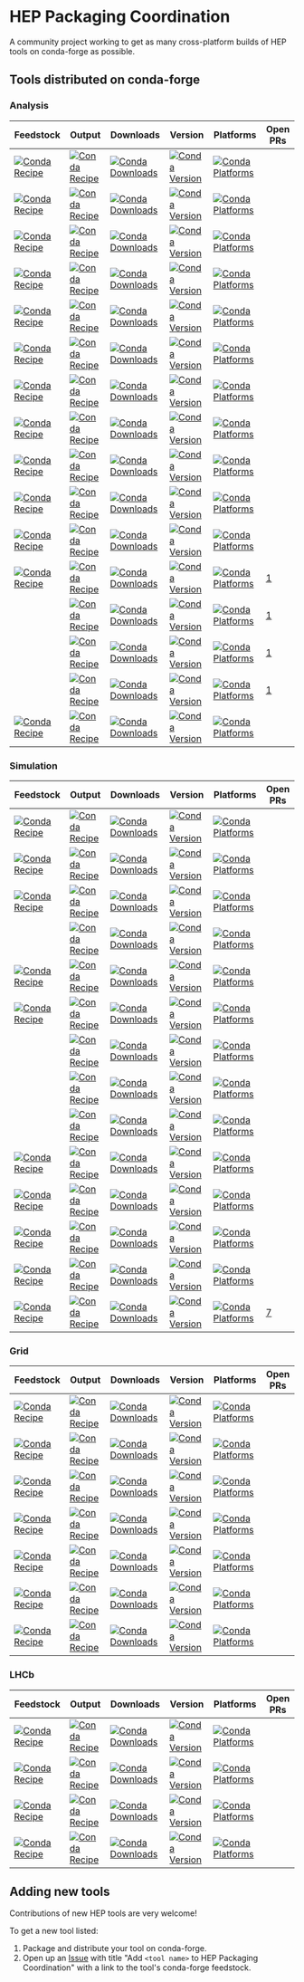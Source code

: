 # HEP Packaging Coordination

A community project working to get as many cross-platform builds of HEP tools on conda-forge as possible.

## Tools distributed on conda-forge

### Analysis

| Feedstock                                                                                                                                              | Output                                                                                                                                              | Downloads                                                                                                                                             | Version                                                                                                                                             | Platforms                                                                                                                                             | Open PRs                                                 |
| ------------------------------------------------------------------------------------------------------------------------------------------------------ | --------------------------------------------------------------------------------------------------------------------------------------------------- | ----------------------------------------------------------------------------------------------------------------------------------------------------- | --------------------------------------------------------------------------------------------------------------------------------------------------- | ----------------------------------------------------------------------------------------------------------------------------------------------------- | -------------------------------------------------------- |
| [![Conda Recipe](https://img.shields.io/badge/feedstock-collier-green.svg)](https://github.com/conda-forge/collier-feedstock)                          | [![Conda Recipe](https://img.shields.io/badge/recipe-collier-green.svg)](https://github.com/conda-forge/collier-feedstock)                          | [![Conda Downloads](https://img.shields.io/conda/dn/conda-forge/collier.svg)](https://anaconda.org/conda-forge/collier)                               | [![Conda Version](https://img.shields.io/conda/vn/conda-forge/collier.svg)](https://anaconda.org/conda-forge/collier)                               | [![Conda Platforms](https://img.shields.io/conda/pn/conda-forge/collier.svg)](https://anaconda.org/conda-forge/collier)                               |                                                          |
| [![Conda Recipe](https://img.shields.io/badge/feedstock-cuttools--static-green.svg)](https://github.com/conda-forge/cuttools-feedstock)                | [![Conda Recipe](https://img.shields.io/badge/recipe-cuttools--static-green.svg)](https://github.com/conda-forge/cuttools-feedstock)                | [![Conda Downloads](https://img.shields.io/conda/dn/conda-forge/cuttools-static.svg)](https://anaconda.org/conda-forge/cuttools-static)               | [![Conda Version](https://img.shields.io/conda/vn/conda-forge/cuttools-static.svg)](https://anaconda.org/conda-forge/cuttools-static)               | [![Conda Platforms](https://img.shields.io/conda/pn/conda-forge/cuttools-static.svg)](https://anaconda.org/conda-forge/cuttools-static)               |                                                          |
| [![Conda Recipe](https://img.shields.io/badge/feedstock-emela-green.svg)](https://github.com/conda-forge/emela-feedstock)                              | [![Conda Recipe](https://img.shields.io/badge/recipe-emela-green.svg)](https://github.com/conda-forge/emela-feedstock)                              | [![Conda Downloads](https://img.shields.io/conda/dn/conda-forge/emela.svg)](https://anaconda.org/conda-forge/emela)                                   | [![Conda Version](https://img.shields.io/conda/vn/conda-forge/emela.svg)](https://anaconda.org/conda-forge/emela)                                   | [![Conda Platforms](https://img.shields.io/conda/pn/conda-forge/emela.svg)](https://anaconda.org/conda-forge/emela)                                   |                                                          |
| [![Conda Recipe](https://img.shields.io/badge/feedstock-ff--static-green.svg)](https://github.com/conda-forge/ff-feedstock)                            | [![Conda Recipe](https://img.shields.io/badge/recipe-ff--static-green.svg)](https://github.com/conda-forge/ff-feedstock)                            | [![Conda Downloads](https://img.shields.io/conda/dn/conda-forge/ff-static.svg)](https://anaconda.org/conda-forge/ff-static)                           | [![Conda Version](https://img.shields.io/conda/vn/conda-forge/ff-static.svg)](https://anaconda.org/conda-forge/ff-static)                           | [![Conda Platforms](https://img.shields.io/conda/pn/conda-forge/ff-static.svg)](https://anaconda.org/conda-forge/ff-static)                           |                                                          |
| [![Conda Recipe](https://img.shields.io/badge/feedstock-lhapdf-green.svg)](https://github.com/conda-forge/lhapdf-feedstock)                            | [![Conda Recipe](https://img.shields.io/badge/recipe-lhapdf-green.svg)](https://github.com/conda-forge/lhapdf-feedstock)                            | [![Conda Downloads](https://img.shields.io/conda/dn/conda-forge/lhapdf.svg)](https://anaconda.org/conda-forge/lhapdf)                                 | [![Conda Version](https://img.shields.io/conda/vn/conda-forge/lhapdf.svg)](https://anaconda.org/conda-forge/lhapdf)                                 | [![Conda Platforms](https://img.shields.io/conda/pn/conda-forge/lhapdf.svg)](https://anaconda.org/conda-forge/lhapdf)                                 |                                                          |
| [![Conda Recipe](https://img.shields.io/badge/feedstock-looptools--static-green.svg)](https://github.com/conda-forge/looptools-feedstock)              | [![Conda Recipe](https://img.shields.io/badge/recipe-looptools--static-green.svg)](https://github.com/conda-forge/looptools-feedstock)              | [![Conda Downloads](https://img.shields.io/conda/dn/conda-forge/looptools-static.svg)](https://anaconda.org/conda-forge/looptools-static)             | [![Conda Version](https://img.shields.io/conda/vn/conda-forge/looptools-static.svg)](https://anaconda.org/conda-forge/looptools-static)             | [![Conda Platforms](https://img.shields.io/conda/pn/conda-forge/looptools-static.svg)](https://anaconda.org/conda-forge/looptools-static)             |                                                          |
| [![Conda Recipe](https://img.shields.io/badge/feedstock-mpfun90-green.svg)](https://github.com/conda-forge/mpfun90-feedstock)                          | [![Conda Recipe](https://img.shields.io/badge/recipe-mpfun90-green.svg)](https://github.com/conda-forge/mpfun90-feedstock)                          | [![Conda Downloads](https://img.shields.io/conda/dn/conda-forge/mpfun90.svg)](https://anaconda.org/conda-forge/mpfun90)                               | [![Conda Version](https://img.shields.io/conda/vn/conda-forge/mpfun90.svg)](https://anaconda.org/conda-forge/mpfun90)                               | [![Conda Platforms](https://img.shields.io/conda/pn/conda-forge/mpfun90.svg)](https://anaconda.org/conda-forge/mpfun90)                               |                                                          |
| [![Conda Recipe](https://img.shields.io/badge/feedstock-ninja--hep--ph-green.svg)](https://github.com/conda-forge/ninja-hep-ph-feedstock)              | [![Conda Recipe](https://img.shields.io/badge/recipe-ninja--hep--ph-green.svg)](https://github.com/conda-forge/ninja-hep-ph-feedstock)              | [![Conda Downloads](https://img.shields.io/conda/dn/conda-forge/ninja-hep-ph.svg)](https://anaconda.org/conda-forge/ninja-hep-ph)                     | [![Conda Version](https://img.shields.io/conda/vn/conda-forge/ninja-hep-ph.svg)](https://anaconda.org/conda-forge/ninja-hep-ph)                     | [![Conda Platforms](https://img.shields.io/conda/pn/conda-forge/ninja-hep-ph.svg)](https://anaconda.org/conda-forge/ninja-hep-ph)                     |                                                          |
| [![Conda Recipe](https://img.shields.io/badge/feedstock-oneloop-green.svg)](https://github.com/conda-forge/oneloop-feedstock)                          | [![Conda Recipe](https://img.shields.io/badge/recipe-oneloop-green.svg)](https://github.com/conda-forge/oneloop-feedstock)                          | [![Conda Downloads](https://img.shields.io/conda/dn/conda-forge/oneloop.svg)](https://anaconda.org/conda-forge/oneloop)                               | [![Conda Version](https://img.shields.io/conda/vn/conda-forge/oneloop.svg)](https://anaconda.org/conda-forge/oneloop)                               | [![Conda Platforms](https://img.shields.io/conda/pn/conda-forge/oneloop.svg)](https://anaconda.org/conda-forge/oneloop)                               |                                                          |
| [![Conda Recipe](https://img.shields.io/badge/feedstock-qcdloop-green.svg)](https://github.com/conda-forge/qcdloop-feedstock)                          | [![Conda Recipe](https://img.shields.io/badge/recipe-qcdloop-green.svg)](https://github.com/conda-forge/qcdloop-feedstock)                          | [![Conda Downloads](https://img.shields.io/conda/dn/conda-forge/qcdloop.svg)](https://anaconda.org/conda-forge/qcdloop)                               | [![Conda Version](https://img.shields.io/conda/vn/conda-forge/qcdloop.svg)](https://anaconda.org/conda-forge/qcdloop)                               | [![Conda Platforms](https://img.shields.io/conda/pn/conda-forge/qcdloop.svg)](https://anaconda.org/conda-forge/qcdloop)                               |                                                          |
| [![Conda Recipe](https://img.shields.io/badge/feedstock-qcdloop--fortran--static-green.svg)](https://github.com/conda-forge/qcdloop-fortran-feedstock) | [![Conda Recipe](https://img.shields.io/badge/recipe-qcdloop--fortran--static-green.svg)](https://github.com/conda-forge/qcdloop-fortran-feedstock) | [![Conda Downloads](https://img.shields.io/conda/dn/conda-forge/qcdloop-fortran-static.svg)](https://anaconda.org/conda-forge/qcdloop-fortran-static) | [![Conda Version](https://img.shields.io/conda/vn/conda-forge/qcdloop-fortran-static.svg)](https://anaconda.org/conda-forge/qcdloop-fortran-static) | [![Conda Platforms](https://img.shields.io/conda/pn/conda-forge/qcdloop-fortran-static.svg)](https://anaconda.org/conda-forge/qcdloop-fortran-static) |                                                          |
| [![Conda Recipe](https://img.shields.io/badge/feedstock-root-green.svg)](https://github.com/conda-forge/root-feedstock)                                | [![Conda Recipe](https://img.shields.io/badge/recipe-root-green.svg)](https://github.com/conda-forge/root-feedstock)                                | [![Conda Downloads](https://img.shields.io/conda/dn/conda-forge/root.svg)](https://anaconda.org/conda-forge/root)                                     | [![Conda Version](https://img.shields.io/conda/vn/conda-forge/root.svg)](https://anaconda.org/conda-forge/root)                                     | [![Conda Platforms](https://img.shields.io/conda/pn/conda-forge/root.svg)](https://anaconda.org/conda-forge/root)                                     | [1](https://github.com/conda-forge/root-feedstock/pulls) |
|                                                                                                                                                        | [![Conda Recipe](https://img.shields.io/badge/recipe-root--binaries-green.svg)](https://github.com/conda-forge/root-feedstock)                      | [![Conda Downloads](https://img.shields.io/conda/dn/conda-forge/root-binaries.svg)](https://anaconda.org/conda-forge/root-binaries)                   | [![Conda Version](https://img.shields.io/conda/vn/conda-forge/root-binaries.svg)](https://anaconda.org/conda-forge/root-binaries)                   | [![Conda Platforms](https://img.shields.io/conda/pn/conda-forge/root-binaries.svg)](https://anaconda.org/conda-forge/root-binaries)                   | [1](https://github.com/conda-forge/root-feedstock/pulls) |
|                                                                                                                                                        | [![Conda Recipe](https://img.shields.io/badge/recipe-root--dependencies-green.svg)](https://github.com/conda-forge/root-feedstock)                  | [![Conda Downloads](https://img.shields.io/conda/dn/conda-forge/root-dependencies.svg)](https://anaconda.org/conda-forge/root-dependencies)           | [![Conda Version](https://img.shields.io/conda/vn/conda-forge/root-dependencies.svg)](https://anaconda.org/conda-forge/root-dependencies)           | [![Conda Platforms](https://img.shields.io/conda/pn/conda-forge/root-dependencies.svg)](https://anaconda.org/conda-forge/root-dependencies)           | [1](https://github.com/conda-forge/root-feedstock/pulls) |
|                                                                                                                                                        | [![Conda Recipe](https://img.shields.io/badge/recipe-root_base-green.svg)](https://github.com/conda-forge/root-feedstock)                           | [![Conda Downloads](https://img.shields.io/conda/dn/conda-forge/root_base.svg)](https://anaconda.org/conda-forge/root_base)                           | [![Conda Version](https://img.shields.io/conda/vn/conda-forge/root_base.svg)](https://anaconda.org/conda-forge/root_base)                           | [![Conda Platforms](https://img.shields.io/conda/pn/conda-forge/root_base.svg)](https://anaconda.org/conda-forge/root_base)                           | [1](https://github.com/conda-forge/root-feedstock/pulls) |
| [![Conda Recipe](https://img.shields.io/badge/feedstock-siscone-green.svg)](https://github.com/conda-forge/siscone-feedstock)                          | [![Conda Recipe](https://img.shields.io/badge/recipe-siscone-green.svg)](https://github.com/conda-forge/siscone-feedstock)                          | [![Conda Downloads](https://img.shields.io/conda/dn/conda-forge/siscone.svg)](https://anaconda.org/conda-forge/siscone)                               | [![Conda Version](https://img.shields.io/conda/vn/conda-forge/siscone.svg)](https://anaconda.org/conda-forge/siscone)                               | [![Conda Platforms](https://img.shields.io/conda/pn/conda-forge/siscone.svg)](https://anaconda.org/conda-forge/siscone)                               |                                                          |

### Simulation

| Feedstock                                                                                                                                      | Output                                                                                                                                              | Downloads                                                                                                                                                         | Version                                                                                                                                                         | Platforms                                                                                                                                                         | Open PRs                                                 |
| ---------------------------------------------------------------------------------------------------------------------------------------------- | --------------------------------------------------------------------------------------------------------------------------------------------------- | ----------------------------------------------------------------------------------------------------------------------------------------------------------------- | --------------------------------------------------------------------------------------------------------------------------------------------------------------- | ----------------------------------------------------------------------------------------------------------------------------------------------------------------- | -------------------------------------------------------- |
| [![Conda Recipe](https://img.shields.io/badge/feedstock-delphes-green.svg)](https://github.com/conda-forge/delphes-feedstock)                  | [![Conda Recipe](https://img.shields.io/badge/recipe-delphes-green.svg)](https://github.com/conda-forge/delphes-feedstock)                          | [![Conda Downloads](https://img.shields.io/conda/dn/conda-forge/delphes.svg)](https://anaconda.org/conda-forge/delphes)                                           | [![Conda Version](https://img.shields.io/conda/vn/conda-forge/delphes.svg)](https://anaconda.org/conda-forge/delphes)                                           | [![Conda Platforms](https://img.shields.io/conda/pn/conda-forge/delphes.svg)](https://anaconda.org/conda-forge/delphes)                                           |                                                          |
| [![Conda Recipe](https://img.shields.io/badge/feedstock-fastjet-green.svg)](https://github.com/conda-forge/fastjet-feedstock)                  | [![Conda Recipe](https://img.shields.io/badge/recipe-fastjet-green.svg)](https://github.com/conda-forge/fastjet-feedstock)                          | [![Conda Downloads](https://img.shields.io/conda/dn/conda-forge/fastjet.svg)](https://anaconda.org/conda-forge/fastjet)                                           | [![Conda Version](https://img.shields.io/conda/vn/conda-forge/fastjet.svg)](https://anaconda.org/conda-forge/fastjet)                                           | [![Conda Platforms](https://img.shields.io/conda/pn/conda-forge/fastjet.svg)](https://anaconda.org/conda-forge/fastjet)                                           |                                                          |
| [![Conda Recipe](https://img.shields.io/badge/feedstock-fastjet--contrib-green.svg)](https://github.com/conda-forge/fastjet-contrib-feedstock) | [![Conda Recipe](https://img.shields.io/badge/recipe-fastjet--contrib-green.svg)](https://github.com/conda-forge/fastjet-contrib-feedstock)         | [![Conda Downloads](https://img.shields.io/conda/dn/conda-forge/fastjet-contrib.svg)](https://anaconda.org/conda-forge/fastjet-contrib)                           | [![Conda Version](https://img.shields.io/conda/vn/conda-forge/fastjet-contrib.svg)](https://anaconda.org/conda-forge/fastjet-contrib)                           | [![Conda Platforms](https://img.shields.io/conda/pn/conda-forge/fastjet-contrib.svg)](https://anaconda.org/conda-forge/fastjet-contrib)                           |                                                          |
|                                                                                                                                                | [![Conda Recipe](https://img.shields.io/badge/recipe-fastjet--contrib--static-green.svg)](https://github.com/conda-forge/fastjet-contrib-feedstock) | [![Conda Downloads](https://img.shields.io/conda/dn/conda-forge/fastjet-contrib-static.svg)](https://anaconda.org/conda-forge/fastjet-contrib-static)             | [![Conda Version](https://img.shields.io/conda/vn/conda-forge/fastjet-contrib-static.svg)](https://anaconda.org/conda-forge/fastjet-contrib-static)             | [![Conda Platforms](https://img.shields.io/conda/pn/conda-forge/fastjet-contrib-static.svg)](https://anaconda.org/conda-forge/fastjet-contrib-static)             |                                                          |
| [![Conda Recipe](https://img.shields.io/badge/feedstock-fastjet--cxx-green.svg)](https://github.com/conda-forge/fastjet-cxx-feedstock)         | [![Conda Recipe](https://img.shields.io/badge/recipe-fastjet--cxx-green.svg)](https://github.com/conda-forge/fastjet-cxx-feedstock)                 | [![Conda Downloads](https://img.shields.io/conda/dn/conda-forge/fastjet-cxx.svg)](https://anaconda.org/conda-forge/fastjet-cxx)                                   | [![Conda Version](https://img.shields.io/conda/vn/conda-forge/fastjet-cxx.svg)](https://anaconda.org/conda-forge/fastjet-cxx)                                   | [![Conda Platforms](https://img.shields.io/conda/pn/conda-forge/fastjet-cxx.svg)](https://anaconda.org/conda-forge/fastjet-cxx)                                   |                                                          |
| [![Conda Recipe](https://img.shields.io/badge/feedstock-geant4-green.svg)](https://github.com/conda-forge/geant4-feedstock)                    | [![Conda Recipe](https://img.shields.io/badge/recipe-geant4-green.svg)](https://github.com/conda-forge/geant4-feedstock)                            | [![Conda Downloads](https://img.shields.io/conda/dn/conda-forge/geant4.svg)](https://anaconda.org/conda-forge/geant4)                                             | [![Conda Version](https://img.shields.io/conda/vn/conda-forge/geant4.svg)](https://anaconda.org/conda-forge/geant4)                                             | [![Conda Platforms](https://img.shields.io/conda/pn/conda-forge/geant4.svg)](https://anaconda.org/conda-forge/geant4)                                             |                                                          |
|                                                                                                                                                | [![Conda Recipe](https://img.shields.io/badge/recipe-geant4--base-green.svg)](https://github.com/conda-forge/geant4-feedstock)                      | [![Conda Downloads](https://img.shields.io/conda/dn/conda-forge/geant4-base.svg)](https://anaconda.org/conda-forge/geant4-base)                                   | [![Conda Version](https://img.shields.io/conda/vn/conda-forge/geant4-base.svg)](https://anaconda.org/conda-forge/geant4-base)                                   | [![Conda Platforms](https://img.shields.io/conda/pn/conda-forge/geant4-base.svg)](https://anaconda.org/conda-forge/geant4-base)                                   |                                                          |
|                                                                                                                                                | [![Conda Recipe](https://img.shields.io/badge/recipe-geant4_data_variant-green.svg)](https://github.com/conda-forge/geant4-feedstock)               | [![Conda Downloads](https://img.shields.io/conda/dn/conda-forge/geant4_data_variant.svg)](https://anaconda.org/conda-forge/geant4_data_variant)                   | [![Conda Version](https://img.shields.io/conda/vn/conda-forge/geant4_data_variant.svg)](https://anaconda.org/conda-forge/geant4_data_variant)                   | [![Conda Platforms](https://img.shields.io/conda/pn/conda-forge/geant4_data_variant.svg)](https://anaconda.org/conda-forge/geant4_data_variant)                   |                                                          |
|                                                                                                                                                | [![Conda Recipe](https://img.shields.io/badge/recipe-geant4_visualisation_variant-green.svg)](https://github.com/conda-forge/geant4-feedstock)      | [![Conda Downloads](https://img.shields.io/conda/dn/conda-forge/geant4_visualisation_variant.svg)](https://anaconda.org/conda-forge/geant4_visualisation_variant) | [![Conda Version](https://img.shields.io/conda/vn/conda-forge/geant4_visualisation_variant.svg)](https://anaconda.org/conda-forge/geant4_visualisation_variant) | [![Conda Platforms](https://img.shields.io/conda/pn/conda-forge/geant4_visualisation_variant.svg)](https://anaconda.org/conda-forge/geant4_visualisation_variant) |                                                          |
| [![Conda Recipe](https://img.shields.io/badge/feedstock-hepmc2-green.svg)](https://github.com/conda-forge/hepmc2-feedstock)                    | [![Conda Recipe](https://img.shields.io/badge/recipe-hepmc2-green.svg)](https://github.com/conda-forge/hepmc2-feedstock)                            | [![Conda Downloads](https://img.shields.io/conda/dn/conda-forge/hepmc2.svg)](https://anaconda.org/conda-forge/hepmc2)                                             | [![Conda Version](https://img.shields.io/conda/vn/conda-forge/hepmc2.svg)](https://anaconda.org/conda-forge/hepmc2)                                             | [![Conda Platforms](https://img.shields.io/conda/pn/conda-forge/hepmc2.svg)](https://anaconda.org/conda-forge/hepmc2)                                             |                                                          |
| [![Conda Recipe](https://img.shields.io/badge/feedstock-hepmc3-green.svg)](https://github.com/conda-forge/hepmc3-feedstock)                    | [![Conda Recipe](https://img.shields.io/badge/recipe-hepmc3-green.svg)](https://github.com/conda-forge/hepmc3-feedstock)                            | [![Conda Downloads](https://img.shields.io/conda/dn/conda-forge/hepmc3.svg)](https://anaconda.org/conda-forge/hepmc3)                                             | [![Conda Version](https://img.shields.io/conda/vn/conda-forge/hepmc3.svg)](https://anaconda.org/conda-forge/hepmc3)                                             | [![Conda Platforms](https://img.shields.io/conda/pn/conda-forge/hepmc3.svg)](https://anaconda.org/conda-forge/hepmc3)                                             |                                                          |
| [![Conda Recipe](https://img.shields.io/badge/feedstock-pythia8-green.svg)](https://github.com/conda-forge/pythia8-feedstock)                  | [![Conda Recipe](https://img.shields.io/badge/recipe-pythia8-green.svg)](https://github.com/conda-forge/pythia8-feedstock)                          | [![Conda Downloads](https://img.shields.io/conda/dn/conda-forge/pythia8.svg)](https://anaconda.org/conda-forge/pythia8)                                           | [![Conda Version](https://img.shields.io/conda/vn/conda-forge/pythia8.svg)](https://anaconda.org/conda-forge/pythia8)                                           | [![Conda Platforms](https://img.shields.io/conda/pn/conda-forge/pythia8.svg)](https://anaconda.org/conda-forge/pythia8)                                           |                                                          |
| [![Conda Recipe](https://img.shields.io/badge/feedstock-sherpa-green.svg)](https://github.com/conda-forge/sherpa-feedstock)                    | [![Conda Recipe](https://img.shields.io/badge/recipe-sherpa-green.svg)](https://github.com/conda-forge/sherpa-feedstock)                            | [![Conda Downloads](https://img.shields.io/conda/dn/conda-forge/sherpa.svg)](https://anaconda.org/conda-forge/sherpa)                                             | [![Conda Version](https://img.shields.io/conda/vn/conda-forge/sherpa.svg)](https://anaconda.org/conda-forge/sherpa)                                             | [![Conda Platforms](https://img.shields.io/conda/pn/conda-forge/sherpa.svg)](https://anaconda.org/conda-forge/sherpa)                                             |                                                          |
| [![Conda Recipe](https://img.shields.io/badge/feedstock-yoda-green.svg)](https://github.com/conda-forge/yoda-feedstock)                        | [![Conda Recipe](https://img.shields.io/badge/recipe-yoda-green.svg)](https://github.com/conda-forge/yoda-feedstock)                                | [![Conda Downloads](https://img.shields.io/conda/dn/conda-forge/yoda.svg)](https://anaconda.org/conda-forge/yoda)                                                 | [![Conda Version](https://img.shields.io/conda/vn/conda-forge/yoda.svg)](https://anaconda.org/conda-forge/yoda)                                                 | [![Conda Platforms](https://img.shields.io/conda/pn/conda-forge/yoda.svg)](https://anaconda.org/conda-forge/yoda)                                                 | [7](https://github.com/conda-forge/yoda-feedstock/pulls) |

### Grid

| Feedstock                                                                                                                                   | Output                                                                                                                                   | Downloads                                                                                                                           | Version                                                                                                                           | Platforms                                                                                                                           | Open PRs |
| ------------------------------------------------------------------------------------------------------------------------------------------- | ---------------------------------------------------------------------------------------------------------------------------------------- | ----------------------------------------------------------------------------------------------------------------------------------- | --------------------------------------------------------------------------------------------------------------------------------- | ----------------------------------------------------------------------------------------------------------------------------------- | -------- |
| [![Conda Recipe](https://img.shields.io/badge/feedstock-apptainer-green.svg)](https://github.com/conda-forge/apptainer-feedstock)           | [![Conda Recipe](https://img.shields.io/badge/recipe-apptainer-green.svg)](https://github.com/conda-forge/apptainer-feedstock)           | [![Conda Downloads](https://img.shields.io/conda/dn/conda-forge/apptainer.svg)](https://anaconda.org/conda-forge/apptainer)         | [![Conda Version](https://img.shields.io/conda/vn/conda-forge/apptainer.svg)](https://anaconda.org/conda-forge/apptainer)         | [![Conda Platforms](https://img.shields.io/conda/pn/conda-forge/apptainer.svg)](https://anaconda.org/conda-forge/apptainer)         |          |
| [![Conda Recipe](https://img.shields.io/badge/feedstock-ca--policy--lcg-green.svg)](https://github.com/conda-forge/ca-policy-lcg-feedstock) | [![Conda Recipe](https://img.shields.io/badge/recipe-ca--policy--lcg-green.svg)](https://github.com/conda-forge/ca-policy-lcg-feedstock) | [![Conda Downloads](https://img.shields.io/conda/dn/conda-forge/ca-policy-lcg.svg)](https://anaconda.org/conda-forge/ca-policy-lcg) | [![Conda Version](https://img.shields.io/conda/vn/conda-forge/ca-policy-lcg.svg)](https://anaconda.org/conda-forge/ca-policy-lcg) | [![Conda Platforms](https://img.shields.io/conda/pn/conda-forge/ca-policy-lcg.svg)](https://anaconda.org/conda-forge/ca-policy-lcg) |          |
| [![Conda Recipe](https://img.shields.io/badge/feedstock-davix-green.svg)](https://github.com/conda-forge/davix-feedstock)                   | [![Conda Recipe](https://img.shields.io/badge/recipe-davix-green.svg)](https://github.com/conda-forge/davix-feedstock)                   | [![Conda Downloads](https://img.shields.io/conda/dn/conda-forge/davix.svg)](https://anaconda.org/conda-forge/davix)                 | [![Conda Version](https://img.shields.io/conda/vn/conda-forge/davix.svg)](https://anaconda.org/conda-forge/davix)                 | [![Conda Platforms](https://img.shields.io/conda/pn/conda-forge/davix.svg)](https://anaconda.org/conda-forge/davix)                 |          |
| [![Conda Recipe](https://img.shields.io/badge/feedstock-dirac--grid-green.svg)](https://github.com/conda-forge/dirac-grid-feedstock)        | [![Conda Recipe](https://img.shields.io/badge/recipe-dirac--grid-green.svg)](https://github.com/conda-forge/dirac-grid-feedstock)        | [![Conda Downloads](https://img.shields.io/conda/dn/conda-forge/dirac-grid.svg)](https://anaconda.org/conda-forge/dirac-grid)       | [![Conda Version](https://img.shields.io/conda/vn/conda-forge/dirac-grid.svg)](https://anaconda.org/conda-forge/dirac-grid)       | [![Conda Platforms](https://img.shields.io/conda/pn/conda-forge/dirac-grid.svg)](https://anaconda.org/conda-forge/dirac-grid)       |          |
| [![Conda Recipe](https://img.shields.io/badge/feedstock-gfal2-green.svg)](https://github.com/conda-forge/gfal2-feedstock)                   | [![Conda Recipe](https://img.shields.io/badge/recipe-gfal2-green.svg)](https://github.com/conda-forge/gfal2-feedstock)                   | [![Conda Downloads](https://img.shields.io/conda/dn/conda-forge/gfal2.svg)](https://anaconda.org/conda-forge/gfal2)                 | [![Conda Version](https://img.shields.io/conda/vn/conda-forge/gfal2.svg)](https://anaconda.org/conda-forge/gfal2)                 | [![Conda Platforms](https://img.shields.io/conda/pn/conda-forge/gfal2.svg)](https://anaconda.org/conda-forge/gfal2)                 |          |
| [![Conda Recipe](https://img.shields.io/badge/feedstock-python--gfal2-green.svg)](https://github.com/conda-forge/python-gfal2-feedstock)    | [![Conda Recipe](https://img.shields.io/badge/recipe-python--gfal2-green.svg)](https://github.com/conda-forge/python-gfal2-feedstock)    | [![Conda Downloads](https://img.shields.io/conda/dn/conda-forge/python-gfal2.svg)](https://anaconda.org/conda-forge/python-gfal2)   | [![Conda Version](https://img.shields.io/conda/vn/conda-forge/python-gfal2.svg)](https://anaconda.org/conda-forge/python-gfal2)   | [![Conda Platforms](https://img.shields.io/conda/pn/conda-forge/python-gfal2.svg)](https://anaconda.org/conda-forge/python-gfal2)   |          |
| [![Conda Recipe](https://img.shields.io/badge/feedstock-xrootd-green.svg)](https://github.com/conda-forge/xrootd-feedstock)                 | [![Conda Recipe](https://img.shields.io/badge/recipe-xrootd-green.svg)](https://github.com/conda-forge/xrootd-feedstock)                 | [![Conda Downloads](https://img.shields.io/conda/dn/conda-forge/xrootd.svg)](https://anaconda.org/conda-forge/xrootd)               | [![Conda Version](https://img.shields.io/conda/vn/conda-forge/xrootd.svg)](https://anaconda.org/conda-forge/xrootd)               | [![Conda Platforms](https://img.shields.io/conda/pn/conda-forge/xrootd.svg)](https://anaconda.org/conda-forge/xrootd)               |          |

### LHCb

| Feedstock                                                                                                                                        | Output                                                                                                                                        | Downloads                                                                                                                                 | Version                                                                                                                                 | Platforms                                                                                                                                 | Open PRs |
| ------------------------------------------------------------------------------------------------------------------------------------------------ | --------------------------------------------------------------------------------------------------------------------------------------------- | ----------------------------------------------------------------------------------------------------------------------------------------- | --------------------------------------------------------------------------------------------------------------------------------------- | ----------------------------------------------------------------------------------------------------------------------------------------- | -------- |
| [![Conda Recipe](https://img.shields.io/badge/feedstock-lbenv-green.svg)](https://github.com/conda-forge/lbenv-feedstock)                        | [![Conda Recipe](https://img.shields.io/badge/recipe-lbenv-green.svg)](https://github.com/conda-forge/lbenv-feedstock)                        | [![Conda Downloads](https://img.shields.io/conda/dn/conda-forge/lbenv.svg)](https://anaconda.org/conda-forge/lbenv)                       | [![Conda Version](https://img.shields.io/conda/vn/conda-forge/lbenv.svg)](https://anaconda.org/conda-forge/lbenv)                       | [![Conda Platforms](https://img.shields.io/conda/pn/conda-forge/lbenv.svg)](https://anaconda.org/conda-forge/lbenv)                       |          |
| [![Conda Recipe](https://img.shields.io/badge/feedstock-lbplatformutils-green.svg)](https://github.com/conda-forge/lbplatformutils-feedstock)    | [![Conda Recipe](https://img.shields.io/badge/recipe-lbplatformutils-green.svg)](https://github.com/conda-forge/lbplatformutils-feedstock)    | [![Conda Downloads](https://img.shields.io/conda/dn/conda-forge/lbplatformutils.svg)](https://anaconda.org/conda-forge/lbplatformutils)   | [![Conda Version](https://img.shields.io/conda/vn/conda-forge/lbplatformutils.svg)](https://anaconda.org/conda-forge/lbplatformutils)   | [![Conda Platforms](https://img.shields.io/conda/pn/conda-forge/lbplatformutils.svg)](https://anaconda.org/conda-forge/lbplatformutils)   |          |
| [![Conda Recipe](https://img.shields.io/badge/feedstock-lhcbdirac-green.svg)](https://github.com/conda-forge/lhcbdirac-feedstock)                | [![Conda Recipe](https://img.shields.io/badge/recipe-lhcbdirac-green.svg)](https://github.com/conda-forge/lhcbdirac-feedstock)                | [![Conda Downloads](https://img.shields.io/conda/dn/conda-forge/lhcbdirac.svg)](https://anaconda.org/conda-forge/lhcbdirac)               | [![Conda Version](https://img.shields.io/conda/vn/conda-forge/lhcbdirac.svg)](https://anaconda.org/conda-forge/lhcbdirac)               | [![Conda Platforms](https://img.shields.io/conda/pn/conda-forge/lhcbdirac.svg)](https://anaconda.org/conda-forge/lhcbdirac)               |          |
| [![Conda Recipe](https://img.shields.io/badge/feedstock-lhcbdirac--config-green.svg)](https://github.com/conda-forge/lhcbdirac-config-feedstock) | [![Conda Recipe](https://img.shields.io/badge/recipe-lhcbdirac--config-green.svg)](https://github.com/conda-forge/lhcbdirac-config-feedstock) | [![Conda Downloads](https://img.shields.io/conda/dn/conda-forge/lhcbdirac-config.svg)](https://anaconda.org/conda-forge/lhcbdirac-config) | [![Conda Version](https://img.shields.io/conda/vn/conda-forge/lhcbdirac-config.svg)](https://anaconda.org/conda-forge/lhcbdirac-config) | [![Conda Platforms](https://img.shields.io/conda/pn/conda-forge/lhcbdirac-config.svg)](https://anaconda.org/conda-forge/lhcbdirac-config) |          |

## Adding new tools

Contributions of new HEP tools are very welcome!

To get a new tool listed:

1. Package and distribute your tool on conda-forge.
2. Open up an [Issue](https://github.com/hep-packaging-coordination/.github/issues) with title "Add `<tool name>` to HEP Packaging Coordination" with a link to the tool's conda-forge feedstock.
